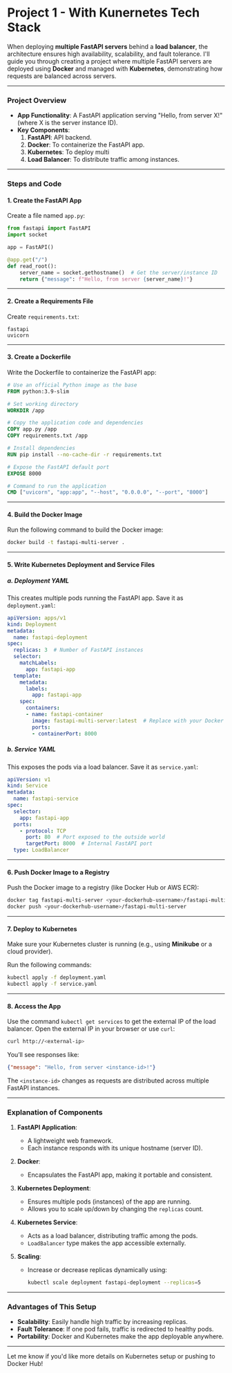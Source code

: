 # Project 1 - With Kunernetes Tech Stack

When deploying **multiple FastAPI servers** behind a **load balancer**, the architecture ensures high availability, scalability, and fault tolerance. I'll guide you through creating a project where multiple FastAPI servers are deployed using **Docker** and managed with **Kubernetes**, demonstrating how requests are balanced across servers.

---

### Project Overview
- **App Functionality**: A FastAPI application serving "Hello, from server X!" (where X is the server instance ID).
- **Key Components**:
  1. **FastAPI**: API backend.
  2. **Docker**: To containerize the FastAPI app.
  3. **Kubernetes**: To deploy multi
  4. **Load Balancer**: To distribute traffic among instances.

---

### Steps and Code

#### 1. **Create the FastAPI App**
Create a file named `app.py`:

```python
from fastapi import FastAPI
import socket

app = FastAPI()

@app.get("/")
def read_root():
    server_name = socket.gethostname()  # Get the server/instance ID
    return {"message": f"Hello, from server {server_name}!"}
```

---

#### 2. **Create a Requirements File**
Create `requirements.txt`:

```
fastapi
uvicorn
```

---

#### 3. **Create a Dockerfile**
Write the Dockerfile to containerize the FastAPI app:

```Dockerfile
# Use an official Python image as the base
FROM python:3.9-slim

# Set working directory
WORKDIR /app

# Copy the application code and dependencies
COPY app.py /app
COPY requirements.txt /app

# Install dependencies
RUN pip install --no-cache-dir -r requirements.txt

# Expose the FastAPI default port
EXPOSE 8000

# Command to run the application
CMD ["uvicorn", "app:app", "--host", "0.0.0.0", "--port", "8000"]
```

---

#### 4. **Build the Docker Image**
Run the following command to build the Docker image:

```bash
docker build -t fastapi-multi-server .
```

---

#### 5. **Write Kubernetes Deployment and Service Files**

##### a. **Deployment YAML**
This creates multiple pods running the FastAPI app. Save it as `deployment.yaml`:

```yaml
apiVersion: apps/v1
kind: Deployment
metadata:
  name: fastapi-deployment
spec:
  replicas: 3  # Number of FastAPI instances
  selector:
    matchLabels:
      app: fastapi-app
  template:
    metadata:
      labels:
        app: fastapi-app
    spec:
      containers:
      - name: fastapi-container
        image: fastapi-multi-server:latest  # Replace with your Docker Hub image if pushing
        ports:
        - containerPort: 8000
```

##### b. **Service YAML**
This exposes the pods via a load balancer. Save it as `service.yaml`:

```yaml
apiVersion: v1
kind: Service
metadata:
  name: fastapi-service
spec:
  selector:
    app: fastapi-app
  ports:
    - protocol: TCP
      port: 80  # Port exposed to the outside world
      targetPort: 8000  # Internal FastAPI port
  type: LoadBalancer
```

---

#### 6. **Push Docker Image to a Registry**
Push the Docker image to a registry (like Docker Hub or AWS ECR):

```bash
docker tag fastapi-multi-server <your-dockerhub-username>/fastapi-multi-server
docker push <your-dockerhub-username>/fastapi-multi-server
```

---

#### 7. **Deploy to Kubernetes**
Make sure your Kubernetes cluster is running (e.g., using **Minikube** or a cloud provider).

Run the following commands:

```bash
kubectl apply -f deployment.yaml
kubectl apply -f service.yaml
```

---

#### 8. **Access the App**
Use the command `kubectl get services` to get the external IP of the load balancer. Open the external IP in your browser or use `curl`:

```bash
curl http://<external-ip>
```

You’ll see responses like:

```json
{"message": "Hello, from server <instance-id>!"}
```

The `<instance-id>` changes as requests are distributed across multiple FastAPI instances.

---

### Explanation of Components

1. **FastAPI Application**:
   - A lightweight web framework.
   - Each instance responds with its unique hostname (server ID).

2. **Docker**:
   - Encapsulates the FastAPI app, making it portable and consistent.

3. **Kubernetes Deployment**:
   - Ensures multiple pods (instances) of the app are running.
   - Allows you to scale up/down by changing the `replicas` count.

4. **Kubernetes Service**:
   - Acts as a load balancer, distributing traffic among the pods.
   - `LoadBalancer` type makes the app accessible externally.

5. **Scaling**:
   - Increase or decrease replicas dynamically using:
     ```bash
     kubectl scale deployment fastapi-deployment --replicas=5
     ```

---

### Advantages of This Setup
- **Scalability**: Easily handle high traffic by increasing replicas.
- **Fault Tolerance**: If one pod fails, traffic is redirected to healthy pods.
- **Portability**: Docker and Kubernetes make the app deployable anywhere.

---

Let me know if you'd like more details on Kubernetes setup or pushing to Docker Hub!

